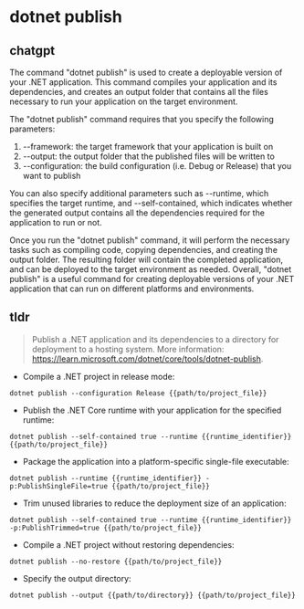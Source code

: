 # dotnet publish 
## chatgpt 
The command "dotnet publish" is used to create a deployable version of your .NET application. This command compiles your application and its dependencies, and creates an output folder that contains all the files necessary to run your application on the target environment.

The "dotnet publish" command requires that you specify the following parameters:

1. --framework: the target framework that your application is built on
2. --output: the output folder that the published files will be written to
3. --configuration: the build configuration (i.e. Debug or Release) that you want to publish

You can also specify additional parameters such as --runtime, which specifies the target runtime, and --self-contained, which indicates whether the generated output contains all the dependencies required for the application to run or not.

Once you run the "dotnet publish" command, it will perform the necessary tasks such as compiling code, copying dependencies, and creating the output folder. The resulting folder will contain the completed application, and can be deployed to the target environment as needed. Overall, "dotnet publish" is a useful command for creating deployable versions of your .NET application that can run on different platforms and environments. 

## tldr 
 
> Publish a .NET application and its dependencies to a directory for deployment to a hosting system.
> More information: <https://learn.microsoft.com/dotnet/core/tools/dotnet-publish>.

- Compile a .NET project in release mode:

`dotnet publish --configuration Release {{path/to/project_file}}`

- Publish the .NET Core runtime with your application for the specified runtime:

`dotnet publish --self-contained true --runtime {{runtime_identifier}} {{path/to/project_file}}`

- Package the application into a platform-specific single-file executable:

`dotnet publish --runtime {{runtime_identifier}} -p:PublishSingleFile=true {{path/to/project_file}}`

- Trim unused libraries to reduce the deployment size of an application:

`dotnet publish --self-contained true --runtime {{runtime_identifier}} -p:PublishTrimmed=true {{path/to/project_file}}`

- Compile a .NET project without restoring dependencies:

`dotnet publish --no-restore {{path/to/project_file}}`

- Specify the output directory:

`dotnet publish --output {{path/to/directory}} {{path/to/project_file}}`
